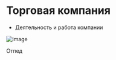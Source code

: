 # Торговая компания
- Деятельность и работа компании


![image](https://github.com/user-attachments/assets/ee373b07-a0a7-429f-ae6f-d89250909f85)

Отпед
